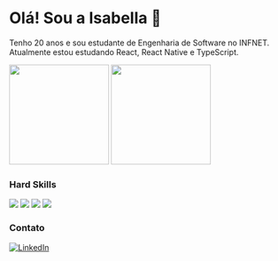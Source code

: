 # Olá! Sou a Isabella 🌸

Tenho 20 anos e sou estudante de Engenharia de Software no INFNET. Atualmente estou estudando React, React Native e TypeScript.
<div>
  <div>
    <img height="180em" src="https://github-readme-stats-git-masterrstaa-rickstaa.vercel.app/api/top-langs/?username=isabella-araujo&layout=compact&bg_color=FFF&border_color=f17ea1&title_color=f17ea1&text_color=f17ea1" />
    <img height="180em" src="https://github-readme-stats.vercel.app/api?username=isabella-araujo&theme=transparent&bg_color=FFF&border_color=f17ea1&show_icons=true&icon_color=30A3DC&title_color=f17ea1&text_color=f17ea1"/>
  </div>
</div>

### Hard Skills
<div>
  <img src="https://img.shields.io/badge/HTML5-f17ea1?style=for-the-badge&logo=html5&logoColor=white">
  <img src="https://img.shields.io/badge/CSS3-f17ea1?style=for-the-badge&logo=css3&logoColor=white">
  <img src="https://img.shields.io/badge/JavaScript-f17ea1?style=for-the-badge&logo=javascript&logoColor=white">
  <img src="https://img.shields.io/badge/java-f17ea1.svg?style=for-the-badge&logo=openjdk&logoColor=white">
</div>

### Contato

[![LinkedIn](https://img.shields.io/badge/LinkedIn-f17ea1?style=for-the-badge&logo=linkedin&logoColor=white)](https://www.linkedin.com/in/isabella-araujo-13b317276/)

